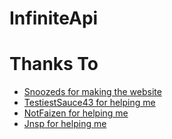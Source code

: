 # InfiniteApi

# Thanks To
- [Snoozeds for making the website](https://dankrpg.xyz/)
- [TestiestSauce43 for helping me](https://api.testiestsauce43.repl.co)
- [NotFaizen for helping me](https://gud-api.gofaizen.repl.co)
- [Jnsp for helping me](https://luminabot.xyz/api)